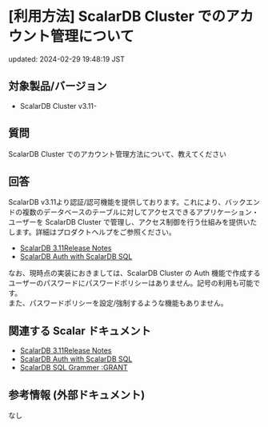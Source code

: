 # [利用方法] ScalarDB Cluster でのアカウント管理について

updated: 2024-02-29 19:48:19 JST

## 対象製品/バージョン

-   ScalarDB Cluster v3.11-

## 質問

ScalarDB Cluster でのアカウント管理方法について、教えてください

## 回答

ScalarDB
v3.11より認証/認可機能を提供しております。これにより、バックエンドの複数のデータベースのテーブルに対してアクセスできるアプリケーション・ユーザーを
ScalarDB Cluster
で管理し、アクセス制御を行う仕組みを提供いたします。詳細はプロダクトヘルプをご参照ください。

-   [ScalarDB 3.11Release Notes](https://scalardb.scalar-labs.com/docs/3.11/releases/release-notes)
-   [ScalarDB Auth with ScalarDB SQL](https://scalardb.scalar-labs.com/docs/latest/scalardb-cluster/scalardb-auth-with-sql/)

なお、現時点の実装におきましては、ScalarDB Cluster の Auth
機能で作成するユーザーのパスワードにパスワードポリシーはありません。記号の利用も可能です。  
また、パスワードポリシーを設定/強制するような機能もありません。

## 関連する Scalar ドキュメント

-   [ScalarDB 3.11Release Notes](https://scalardb.scalar-labs.com/docs/3.11/releases/release-notes)
-   [ScalarDB Auth with ScalarDB SQL](https://scalardb.scalar-labs.com/docs/latest/scalardb-cluster/scalardb-auth-with-sql/)
-   [ScalarDB SQL Grammer :GRANT](https://scalardb.scalar-labs.com/docs/latest/scalardb-sql/grammar/#grant)

## 参考情報 (外部ドキュメント)

なし
